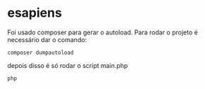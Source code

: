 # esapiens

Foi usado composer para gerar o autoload.
Para rodar o projeto é necessário dar o comando:

```
composer dumpautoload
```

depois disso é só rodar o script main.php
```
php 
```
